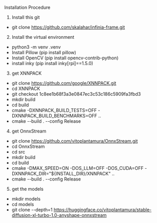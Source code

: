 Installation Procedure


1. Install this git
  - git clone https://github.com/skalahar/infinia-frame.git


2. Install the virtual environment
  - python3 -m venv .venv
  - Install Pillow (pip install pillow)
  - Install OpenCV (pip install opencv-contrib-python)
  - install inky (pip install inky[rpi]==1.5.0)


3. get XNNPACK 
  - git clone https://github.com/google/XNNPACK.git
  - cd XNNPACK
  - git checkout 1c8ee1b68f3a3e0847ec3c53c186c5909fa3fbd3
  - mkdir build
  - cd build
  - cmake -DXNNPACK_BUILD_TESTS=OFF -DXNNPACK_BUILD_BENCHMARKS=OFF ..
  - cmake --build . --config Release

 
4. get OnnxStream
  - git clone https://github.com/vitoplantamura/OnnxStream.git
  - cd OnnxStream
  - cd src
  - mkdir build
  - cd build
  - cmake -DMAX_SPEED=ON -DOS_LLM=OFF -DOS_CUDA=OFF -DXNNPACK_DIR="${INSTALL_DIR}/XNNPACK" ..
  - cmake --build . --config Release


5. get the models
  - mkdir models
  - cd models
  - git clone --depth=1 https://huggingface.co/vitoplantamura/stable-diffusion-xl-turbo-1.0-anyshape-onnxstream
